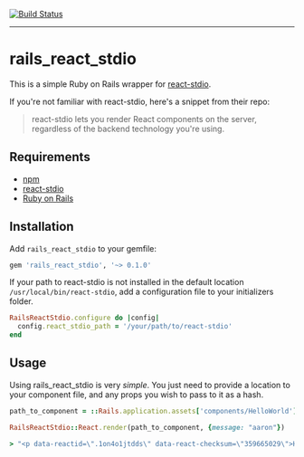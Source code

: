 [![Build Status](https://travis-ci.org/aaronvb/rails_react_stdio.svg?branch=master)](https://travis-ci.org/aaronvb/rails_react_stdio)
***
# rails_react_stdio

This is a simple Ruby on Rails wrapper for [react-stdio](https://github.com/mjackson/react-stdio).

If you're not familiar with react-stdio, here's a snippet from their repo:

> react-stdio lets you render React components on the server, regardless of the backend technology you're using.

## Requirements
- [npm](https://www.npmjs.com/)
- [react-stdio](https://github.com/mjackson/react-stdio)
- [Ruby on Rails](http://rubyonrails.org/)

## Installation
Add `rails_react_stdio` to your gemfile:

```ruby
gem 'rails_react_stdio', '~> 0.1.0'
```

If your path to react-stdio is not installed in the default location `/usr/local/bin/react-stdio`, add a configuration file to your initializers folder.

```ruby
RailsReactStdio.configure do |config|
  config.react_stdio_path = '/your/path/to/react-stdio'
end
```

## Usage

Using rails_react_stdio is very _simple_. You just need to provide a location to your component file, and any props you wish to pass to it as a hash.

```ruby
path_to_component = ::Rails.application.assets['components/HelloWorld'].filename

RailsReactStdio::React.render(path_to_component, {message: "aaron"})

> "<p data-reactid=\".1on4o1jtdds\" data-react-checksum=\"359665029\">Hello, aaron</p>"
```

